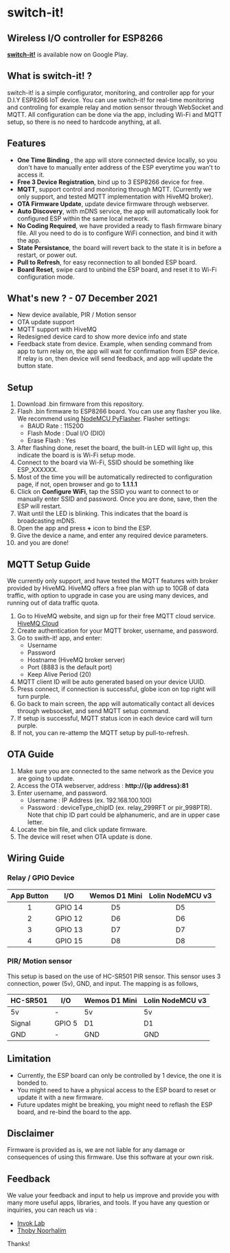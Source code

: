 # switch-it!

## Wireless I/O controller for ESP8266

[__switch-it!__](https://play.google.com/store/apps/details?id=com.switchit.app) is available now on Google Play.

## What is switch-it! ?

switch-it! is a simple configurator, monitoring, and controller app for your D.I.Y ESP8266 IoT device. You can use switch-it! for real-time monitoring and controling for example relay and motion sensor through WebSocket and MQTT. All configuration can be done via the app, including Wi-Fi and MQTT setup, so there is no need to hardcode anything, at all.

## Features

- __One Time Binding__ , the app will store connected device locally, so you don't have to manually enter address of the ESP everytime you wan't to access it.
- __Free 3 Device Registration__, bind up to 3 ESP8266 device for free.
- __MQTT__, support control and monitoring through MQTT. (Currently we only support, and tested MQTT implementation with HiveMQ broker).
- __OTA Firmware Update__, update device firmware through webserver.
- __Auto Discovery__, with mDNS service, the app will automatically look for configured ESP within the same local network.
- __No Coding Required__, we have provided a ready to flash firmware binary file. All you need to do is to configure WiFi connection, and bind it with the app.
- __State Persistance__, the board will revert back to the state it is in before a restart, or power out.
- __Pull to Refresh__, for easy reconnection to all bonded ESP board.
- __Board Reset__, swipe card to unbind the ESP board, and reset it to Wi-Fi configuration mode.

## What's new ? - 07 December 2021

- New device available, PIR / Motion sensor
- OTA update support
- MQTT support with HiveMQ
- Redesigned device card to show more device info and state
- Feedback state from device. Example, when sending command from app to turn relay on, the app will wait for confirmation from ESP device. If relay is on, then device will send feedback, and app will update the button state.

## Setup

1. Download .bin firmware from this repository.
2. Flash .bin firmware to ESP8266 board. You can use any flasher you like. We recommend using [NodeMCU PyFlasher](https://github.com/marcelstoer/nodemcu-pyflasher). Flasher settings:
    - BAUD Rate : 115200
    - Flash Mode : Dual I/O (DIO)
    - Erase Flash : Yes
3. After flashing done, reset the board, the built-in LED will light up, this indicate the board is is Wi-Fi setup mode.
4. Connect to the board via Wi-Fi, SSID should be something like ESP_XXXXXX.
5. Most of the time you will be automatically redirected to configuration page, if not, open browser and go to __1.1.1.1__
6. Click on __Configure WiFi__, tap the SSID you want to connect to or manually enter SSID and password. Once you are done, save, then the ESP will restart.
7. Wait until the LED is blinking. This indicates that the board is broadcasting mDNS.
8. Open the app and press __+__ icon to bind the ESP.
9. Give the device a name, and enter any required device parameters.
10. and you are done!

## MQTT Setup Guide

We currently only support, and have tested the MQTT features with broker provided by HiveMQ. HiveMQ offers a free plan with up to 10GB of data traffic, with option to upgrade in case you are using many devices, and running out of data traffic quota.

1. Go to HiveMQ website, and sign up for their free MQTT cloud service. [HiveMQ Cloud](https://www.hivemq.com/mqtt-cloud-broker/)
2. Create authentication for your MQTT broker, username, and password.
3. Go to swith-it! app, and enter:
    - Username
    - Password
    - Hostname (HiveMQ broker server)
    - Port (8883 is the default port)
    - Keep Alive Period (20)
4. MQTT client ID will be auto generated based on your device UUID.
5. Press connect, if connection is successful, globe icon on top right will turn purple.
6. Go back to main screen, the app will automatically contact all devices through websocket, and send MQTT setup command.
7. If setup is successful, MQTT status icon in each device card will turn purple.
8. If not, you can re-attemp the MQTT setup by pull-to-refresh.

## OTA Guide

1. Make sure you are connected to the same network as the Device you are going to update.
2. Access the OTA webserver, address : __http://{ip address}:81__
3. Enter username, and password.
    - Username : IP Address (ex. 192.168.100.100)
    - Password : deviceType_chipID (ex. relay_299RFT or pir_998PTR). Note that chip ID part could be alphanumeric, and are in upper case letter.
4. Locate the bin file, and click update firmware.
5. The device will reset when OTA update is done.

## Wiring Guide

### Relay / GPIO Device

| App Button |   I/O   | Wemos D1 Mini | Lolin NodeMCU v3 |
|:----------:|:--------:|:-------------:|:----------------:|
|      1     | GPIO 14 |       D5      |        D5        |
|      2     | GPIO 12 |       D6      |        D6        |
|      3     | GPIO 13 |       D7      |        D7        |
|      4     | GPIO 15 |       D8      |        D8        |

### PIR/ Motion sensor

This setup is based on the use of HC-SR501 PIR sensor. This sensor uses 3 connection, power (5v), GND, and input. The mapping is as follows,

| HC-SR501 | I/O | Wemos D1 Mini | Lolin NodeMCU v3 |
|----------|------|---------------|------------------|
| 5v       | -    | 5v            | 5v               |
| Signal   | GPIO 5    | D1            | D1               |
| GND      | -    | GND           | GND              |

## Limitation

- Currently, the ESP board can only be controlled by 1 device, the one it is bonded to.
- You might need to have a physical access to the ESP board to reset or update it with a new firmware.
- Future updates might be breaking, you might need to reflash the ESP board, and re-bind the board to the app.

## Disclaimer

Firmware is provided as is, we are not liable for any damage or consequences of using this firmware. Use this software at your own risk.

## Feedback

We value your feedback and input to help us improve and provide you with many more useful apps, libraries, and tools. If you have any question or inquiries, you can reach us via :

- [Invok Lab](mailto:feedback@invoklab.com?subject=Feedback%20-%20switch-it!%20GitHub)
- [Thoby Noorhalim](mailto:thoby.noorhalim@gmail.com?subject=Feedback%20-%20switch-it!%20GitHub)

Thanks!
